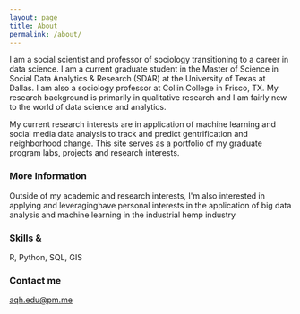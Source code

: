 ```yaml
---
layout: page
title: About
permalink: /about/
---
```


I am a social scientist and professor of sociology transitioning to a career in data science. I am a current graduate student in the Master of Science in Social Data Analytics & Research (SDAR) at the University of Texas at Dallas. I am also a sociology professor at Collin College in Frisco, TX. My research background is primarily in qualitative research and I am fairly new to the world of data science and analytics. 

My current research interests are in application of machine learning and social media data analysis to track and predict gentrification and neighborhood change. This site serves as a portfolio of my graduate program labs, projects and research interests.

### More Information

Outside of my academic and research interests, I'm also interested in applying and leveraginghave personal interests in the application of big data analysis and machine learning in the industrial hemp industry

### Skills & 

R, Python, SQL, GIS

### Contact me

[aqh.edu@pm.me](mailto:aqh.edu@pm.me)
